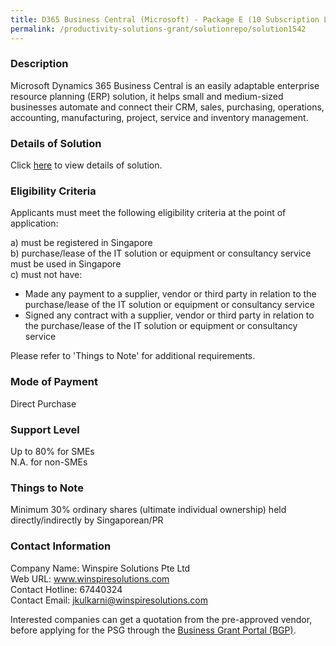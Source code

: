```yaml
---
title: D365 Business Central (Microsoft) - Package E (10 Subscription Licences)
permalink: /productivity-solutions-grant/solutionrepo/solution1542
---
```


### Description

Microsoft Dynamics 365 Business Central is an easily adaptable enterprise resource planning (ERP) solution, it helps small and medium-sized businesses automate and connect their CRM, sales, purchasing, operations, accounting, manufacturing, project, service and inventory management.

### Details of Solution

Click <a href='https://www.gobusiness.gov.sg/images/psg/Desensitised_Winspire_ERP_Annex 3_CR wef_26_August_2021_Part_5.pdf' target='_blank' rel='noopener'>here</a> to view details of solution.

### Eligibility Criteria

Applicants must meet the following eligibility criteria at the point of application:

a) must be registered in Singapore <br>
b) purchase/lease of the IT solution or equipment or consultancy service must be used in Singapore <br>
c) must not have:
- Made any payment to a supplier, vendor or third party in relation to the purchase/lease of the IT solution or equipment or consultancy service
- Signed any contract with a supplier, vendor or third party in relation to the purchase/lease of the IT solution or equipment or consultancy service

Please refer to 'Things to Note' for additional requirements.

### Mode of Payment
Direct Purchase

### Support Level
Up to 80% for SMEs <br>
N.A. for non-SMEs

### Things to Note
Minimum 30% ordinary shares (ultimate individual ownership) held directly/indirectly by Singaporean/PR

### Contact Information
Company Name: Winspire Solutions Pte Ltd<br>Web URL: www.winspiresolutions.com<br>Contact Hotline: 67440324<br>Contact Email: jkulkarni@winspiresolutions.com

Interested companies can get a quotation from the pre-approved vendor, before applying for the PSG through the <a target='_blank' rel='noopener' href='https://www.businessgrants.gov.sg/'>Business Grant Portal (BGP)</a>.
